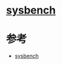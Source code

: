 [sysbench](https://github.com/akopytov/sysbench)
================================================


# 参考
 * [sysbench](https://github.com/akopytov/sysbench)
 
